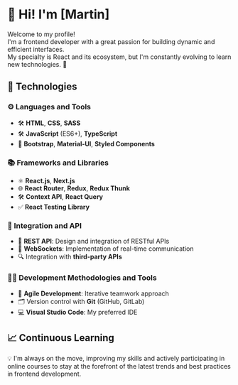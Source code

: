 # 👋 Hi! I'm [Martin]

Welcome to my profile!  
I'm a frontend developer with a great passion for building dynamic and efficient interfaces.  
My specialty is React and its ecosystem, but I'm constantly evolving to learn new technologies. 🚀

## 🚀 Technologies

### ⚙️ Languages and Tools
- 🛠️ **HTML**, **CSS**, **SASS**
- 🛠️ **JavaScript** (ES6+), **TypeScript**
- 🎨 **Bootstrap**, **Material-UI**, **Styled Components**

### 📚 Frameworks and Libraries
- ⚛️ **React.js**, **Next.js**
- 🌐 **React Router**, **Redux**, **Redux Thunk**
- 🛠️ **Context API**, **React Query**
- ✅ **React Testing Library**

### 🔗 Integration and API
- 🔌 **REST API**: Design and integration of RESTful APIs
- 🔄 **WebSockets**: Implementation of real-time communication
- 🔍 Integration with **third-party APIs**

### 🧑‍💻 Development Methodologies and Tools
- 🚦 **Agile Development**: Iterative teamwork approach
- 🗂️ Version control with **Git** (GitHub, GitLab)
- 💻 **Visual Studio Code**: My preferred IDE

## 📈 Continuous Learning

💡 I'm always on the move, improving my skills and actively participating in online courses to stay at the forefront of the latest trends and best practices in frontend development.

